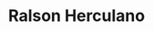 ---
title: "Ralson Herculano"
image_path: /assets/img/graphic/logotipos/ralson/ralson.svg
image_small: /assets/img/graphic/logotipos/ralson/ralson-100.jpg
image_medium: /assets/img/graphic/logotipos/ralson/ralson@2x-100.jpg
image_big: /assets/img/graphic/logotipos/ralson/ralson@3x-100.jpg
---